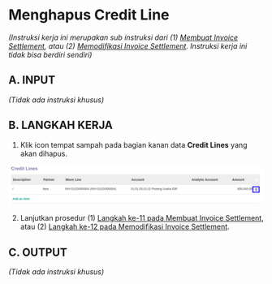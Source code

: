 # Menghapus Credit Line

*(Instruksi kerja ini merupakan sub instruksi dari (1) [Membuat Invoice Settlement](./membuat.md), atau (2) [Memodifikasi Invoice Settlement](./memodifikasi.md). Instruksi kerja ini tidak bisa berdiri sendiri)*

## A. INPUT

*(Tidak ada instruksi khusus)*

## B. LANGKAH KERJA

1. Klik icon tempat sampah pada bagian kanan data **Credit Lines** yang akan dihapus.

![](../../img/invoice-settlement/tombol-hapus-credit-line.png)

2. Lanjutkan prosedur (1) [Langkah ke-11 pada Membuat Invoice Settlement](./membuat.md#langkah-11), atau (2) [Langkah ke-12 pada Memodifikasi Invoice Settlement](./memodifikasi.md#langkah-12).

## C. OUTPUT

*(Tidak ada instruksi khusus)*
